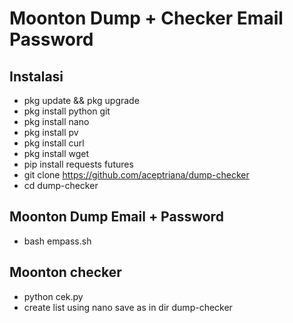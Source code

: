 # Moonton Dump + Checker Email Password
## Instalasi
-  pkg update && pkg upgrade
-  pkg install python git
-  pkg install nano
-  pkg install pv
-  pkg install curl
-  pkg install wget
-  pip install requests futures
-  git clone https://github.com/aceptriana/dump-checker
-  cd dump-checker
## Moonton Dump Email + Password
- bash empass.sh
## Moonton checker
- python cek.py
- create list using nano save as in dir dump-checker
